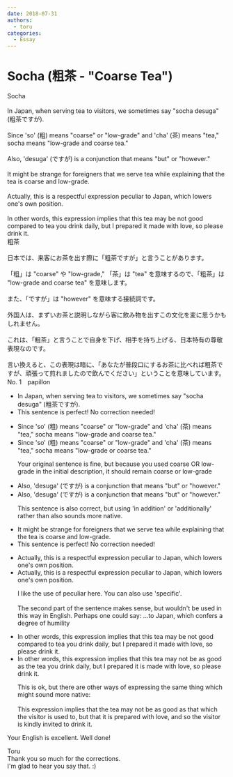```yaml
---
date: 2018-07-31
authors:
  - toru
categories:
  - Essay
---
```


<h1 id="subject_show">Socha (粗茶 - "Coarse Tea")</h1>
<div class="date" hidden>Jul 31, 2018 23:08</div>
<div id="post"><div id="body_show_ori">
Socha<br/><br/>In Japan, when serving tea to visitors, we sometimes say "socha desuga" (粗茶ですが).<br/><br/>Since 'so' (粗) means "coarse" or "low-grade" and 'cha' (茶) means "tea," socha means "low-grade and coarse tea."<br/><br/>Also, 'desuga' (ですが) is a conjunction that means "but" or "however."<br/><br/>It might be strange for foreigners that we serve tea while explaining that the tea is coarse and low-grade.<br/><br/>Actually, this is a respectful expression peculiar to Japan, which lowers one's own position.<br/><br/>In other words, this expression implies that this tea may be not good compared to tea you drink daily, but I prepared it made with love, so please drink it.
</div></div>

<!-- more -->

<div id="post_ja"><div id="body_show_mo">
粗茶<br/><br/>日本では、来客にお茶を出す際に「粗茶ですが」と言うことがあります。<br/><br/>「粗」は "coarse" や "low-grade," 「茶」は "tea" を意味するので、「粗茶」は "low-grade and coarse tea" を意味します。<br/><br/>また、「ですが」は "however" を意味する接続詞です。<br/><br/>外国人は、まずいお茶と説明しながら客に飲み物を出すこの文化を変に思うかもしれません。<br/><br/>これは、「粗茶」と言うことで自身を下げ、相手を持ち上げる、日本特有の尊敬表現なのです。<br/><br/>言い換えると、この表現は暗に、「あなたが普段口にするお茶に比べれば粗茶ですが、頑張って煎れましたので飲んでください」ということを意味しています。
</div></div>
<div id="block"><div class="first_name"> No. 1　<span class="just_name">papillon</span></div><div id="block2">
<ul class="correction_field">
<li class="incorrect">In Japan, when serving tea to visitors, we sometimes say "socha desuga" (粗茶ですが).</li>
<li class="corrected perfect">This sentence is perfect! No correction needed!</li>
</ul>
<ul class="correction_field">
<li class="incorrect">Since 'so' (粗) means "coarse" or "low-grade" and 'cha' (茶) means "tea," socha means "low-grade and coarse tea."</li>
<li class="corrected correct">
Since 'so' (粗) means "coarse" or "low-grade" and 'cha' (茶) means "tea," socha means "low-grade <span class="f_blue">or</span> coarse tea."
<p class="correction_comment">Your original sentence is fine, but because you used coarse OR low-grade in the initial description, it should remain coarse or low-grade</p>
</li>
</ul>
<ul class="correction_field">
<li class="incorrect">Also, 'desuga' (ですが) is a conjunction that means "but" or "however."</li>
<li class="corrected correct">
Also, 'desuga' (ですが) is a conjunction that means "but" or "however."
<p class="correction_comment">This sentence is also correct, but using 'in addition' or 'additionally' rather than also sounds more native.</p>
</li>
</ul>
<ul class="correction_field">
<li class="incorrect">It might be strange for foreigners that we serve tea while explaining that the tea is coarse and low-grade.</li>
<li class="corrected perfect">This sentence is perfect! No correction needed!</li>
</ul>
<ul class="correction_field">
<li class="incorrect">Actually, this is a respectful expression peculiar to Japan, which lowers one's own position.</li>
<li class="corrected correct">
Actually, this is a respectful expression peculiar to Japan, which lowers one's own position.
<p class="correction_comment">I like the use of peculiar here. You can also use 'specific'. <br/><br/>The second part of the sentence makes sense, but wouldn't be used in this way in English. Perhaps one could say: ...to Japan, which confers a degree of humility</p>
</li>
</ul>
<ul class="correction_field">
<li class="incorrect">In other words, this expression implies that this tea may be not good compared to tea you drink daily, but I prepared it made with love, so please drink it.</li>
<li class="corrected correct">
In other words, this expression implies that this tea may <span class="f_blue">not be as good as the</span> tea you drink daily, but <span class="f_red"><span class="sline">I prepared</span></span> it <span class="f_blue">is</span> made with love, so please drink it.
<p class="correction_comment">This is ok, but there are other ways of expressing the same thing which might sound more native:<br/><br/>This expression implies that the tea may not be as good as that which the visitor is used to, but that it is prepared with love, and so the visitor is kindly invited to drink it.</p>
</li>
</ul>
<p class="comment_small">
 Your English is excellent. Well done!
</p>

</div><div class="name"><span class="just_name">Toru</span><br>
Thank you so much for the corrections. <br/>I'm glad to hear you say that. :)
</div>
</div>
